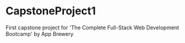 # CapstoneProject1
First capstone project for 'The Complete Full-Stack Web Development Bootcamp' by App Brewery

